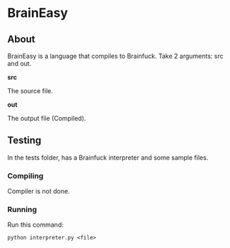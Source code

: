 # BrainEasy

## About

BrainEasy is a language that compiles to Brainfuck.
Take 2 arguments: src and out.

**src**

The source file.

**out**

The output file (Compiled).

## Testing

In the tests folder, has a Brainfuck interpreter and some sample files.

### Compiling

Compiler is not done.

### Running

Run this command:

`python interpreter.py <file>`
